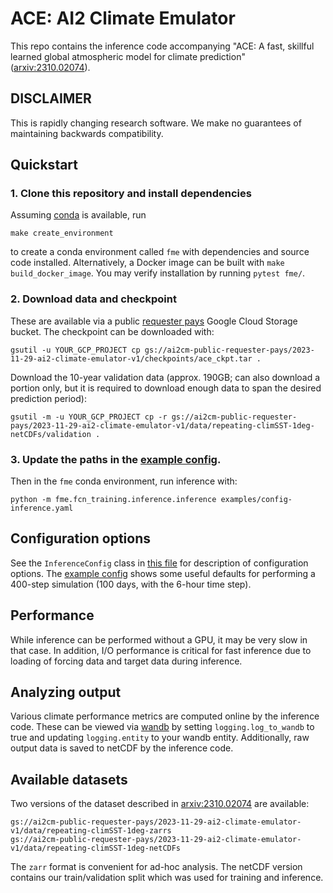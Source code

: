 # ACE: AI2 Climate Emulator
This repo contains the inference code accompanying "ACE: A fast, skillful learned global atmospheric model for climate prediction" ([arxiv:2310.02074](https://arxiv.org/abs/2310.02074)).

## DISCLAIMER
This is rapidly changing research software. We make no guarantees of maintaining backwards compatibility.

## Quickstart

### 1. Clone this repository and install dependencies

Assuming [conda](https://docs.conda.io/en/latest/) is available, run
```
make create_environment
```
to create a conda environment called `fme` with dependencies and source
code installed. Alternatively, a Docker image can be built with `make build_docker_image`.
You may verify installation by running `pytest fme/`.

### 2. Download data and checkpoint

These are available via a public
[requester pays](https://cloud.google.com/storage/docs/requester-pays)
Google Cloud Storage bucket. The checkpoint can be downloaded with:
```
gsutil -u YOUR_GCP_PROJECT cp gs://ai2cm-public-requester-pays/2023-11-29-ai2-climate-emulator-v1/checkpoints/ace_ckpt.tar .
```
Download the 10-year validation data (approx. 190GB; can also download a portion only,
but it is required to download enough data to span the desired prediction period):
```
gsutil -m -u YOUR_GCP_PROJECT cp -r gs://ai2cm-public-requester-pays/2023-11-29-ai2-climate-emulator-v1/data/repeating-climSST-1deg-netCDFs/validation .
```

### 3. Update the paths in the [example config](examples/config-inference.yaml).
Then in the `fme` conda environment, run inference with:
```
python -m fme.fcn_training.inference.inference examples/config-inference.yaml
```

## Configuration options
See the `InferenceConfig` class in [this file](fme/fme/fcn_training/inference/inference.py) for
description of configuration options. The [example config](examples/config-inference.yaml)
shows some useful defaults for performing a 400-step simulation (100 days, with the 6-hour time step).

## Performance
While inference can be performed without a GPU, it may be very slow in that case. In addition,
I/O performance is critical for fast inference due to loading of forcing data and target data
during inference.

## Analyzing output
Various climate performance metrics are computed online by the inference code. These can be viewed via
[wandb](https://wandb.ai) by setting `logging.log_to_wandb` to true and updating `logging.entity`
to your wandb entity. Additionally, raw output data is saved to netCDF by the inference code.

## Available datasets
Two versions of the dataset described in [arxiv:2310.02074](https://arxiv.org/abs/2310.02074)
are available:
```
gs://ai2cm-public-requester-pays/2023-11-29-ai2-climate-emulator-v1/data/repeating-climSST-1deg-zarrs
gs://ai2cm-public-requester-pays/2023-11-29-ai2-climate-emulator-v1/data/repeating-climSST-1deg-netCDFs
```
The `zarr` format is convenient for ad-hoc analysis. The netCDF version contains our
train/validation split which was used for training and inference.
